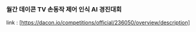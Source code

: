 ### 월간 데이콘 TV 손동작 제어 인식 AI 경진대회
link : [https://dacon.io/competitions/official/236050/overview/description]

